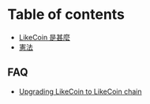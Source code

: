 # Table of contents

* [LikeCoin 是甚麼](README.md)
* [憲法](constitution.md)

## FAQ

* [Upgrading LikeCoin to LikeCoin chain](faq/upgrading-likecoin-to-likecoin-chain.md)

